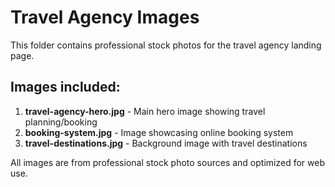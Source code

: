 # Travel Agency Images

This folder contains professional stock photos for the travel agency landing page.

## Images included:

1. **travel-agency-hero.jpg** - Main hero image showing travel planning/booking
2. **booking-system.jpg** - Image showcasing online booking system
3. **travel-destinations.jpg** - Background image with travel destinations

All images are from professional stock photo sources and optimized for web use.
